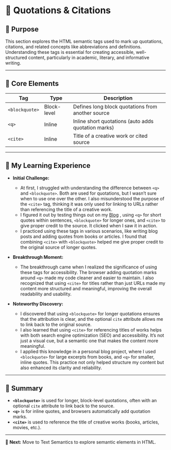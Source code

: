 # 📝 Quotations & Citations

## 📌 Purpose

This section explores the HTML semantic tags used to mark up quotations, citations, and related concepts like abbreviations and definitions. Understanding these tags is essential for creating accessible, well-structured content, particularly in academic, literary, and informative writing.

---

## 📌 Core Elements

| **Tag**        | **Type**    | **Description**                                     |
| -------------- | ----------- | --------------------------------------------------- |
| `<blockquote>` | Block-level | Defines long block quotations from another source   |
| `<q>`          | Inline      | Inline short quotations (auto adds quotation marks) |
| `<cite>`       | Inline      | Title of a creative work or cited source            |

---

## 🚀 My Learning Experience

- **Initial Challenge:**

  - At first, I struggled with understanding the difference between `<q>` and `<blockquote>`. Both are used for quotations, but I wasn’t sure when to use one over the other. I also misunderstood the purpose of the `<cite>` tag, thinking it was only used for linking to URLs rather than referencing the title of a creative work.
  - I figured it out by testing things out on my [Blog](https://github.com/jeffy-j1623/dev-portfolio/blob/main/mini-projects/psycology-blog.html) , using `<q>` for short quotes within sentences, `<blockquote>` for longer ones, and `<cite>` to give proper credit to the source. It clicked when I saw it in action.
  - I practiced using these tags in various scenarios, like writing blog posts and adding quotes from books or articles. I found that combining `<cite>` with `<blockquote>` helped me give proper credit to the original source of longer quotes.

- **Breakthrough Moment:**

  - The breakthrough came when I realized the significance of using these tags for accessibility. The browser adding quotation marks around `<q>` made my code cleaner and easier to maintain. I also recognized that using `<cite>` for titles rather than just URLs made my content more structured and meaningful, improving the overall readability and usability.

- **Noteworthy Discovery:**

  - I discovered that using `<blockquote>` for longer quotations ensures that the attribution is clear, and the optional `cite` attribute allows me to link back to the original source.
  - I also learned that using `<cite>` for referencing titles of works helps with both search engine optimization (SEO) and accessibility. It’s not just a visual cue, but a semantic one that makes the content more meaningful.
  - I applied this knowledge in a personal blog project, where I used `<blockquote>` for large excerpts from books, and `<q>` for smaller, inline quotes. This practice not only helped structure my content but also enhanced its clarity and reliability.

---

## 📌 Summary

- **`<blockquote>`** is used for longer, block-level quotations, often with an optional `cite` attribute to link back to the source.
- **`<q>`** is for inline quotes, and browsers automatically add quotation marks.
- **`<cite>`** is used to reference the title of creative works (books, articles, movies, etc.).

---

🚀 **Next:** Move to Text Semantics to explore semantic elements in HTML.

